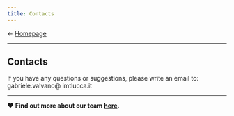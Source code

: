 ```yaml
---
title: Contacts
---
```

&larr; [Homepage](https://gvalvano.github.io/wss-multiscale-adversarial-attention-gates)

-----------------------------
## Contacts

<style type="text/css">
span.spamprotection {display:none;}
</style>

<p>If you have any questions or suggestions, please write an email to: gabriele&period;valvano<span class="spamprotection">.no.way.bots.get.this</span>&#64; imtlucca&period;it
</p>

-----------------------------
&hearts; **Find out more about our team [here](https://tsaftarislab.github.io/team/).**
